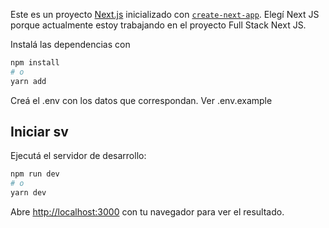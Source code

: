 Este es un proyecto [Next.js](https://nextjs.org/) inicializado con [`create-next-app`](https://github.com/vercel/next.js/tree/canary/packages/create-next-app).
Elegí Next JS porque actualmente estoy trabajando en el proyecto Full Stack Next JS.

Instalá las dependencias con 

```bash
npm install
# o
yarn add
```
Creá el .env con los datos que correspondan. Ver .env.example


## Iniciar sv

Ejecutá el servidor de desarrollo:

```bash
npm run dev
# o
yarn dev
```

Abre [http://localhost:3000](http://localhost:3000) con tu navegador para ver el resultado.

